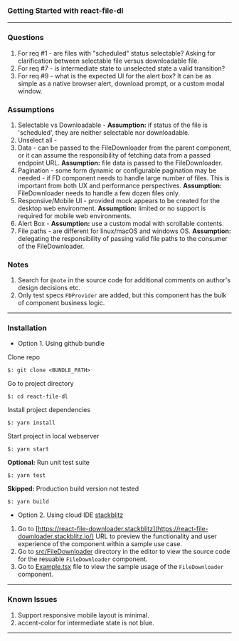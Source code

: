 ### Getting Started with react-file-dl

---

### Questions

1. For req #1 - are files with "scheduled" status selectable? Asking for clarification between selectable file versus downloadable file.
2. For req #7 - is intermediate state to unselected state a valid transition?
3. For req #9 - what is the expected UI for the alert box? It can be as simple as a native browser alert, download prompt, or a custom modal window.

### Assumptions

1. Selectable vs Downloadable - **Assumption:** if status of the file is 'scheduled', they are neither selectable nor downloadable.
2. Unselect all -
3. Data - can be passed to the FileDownloader from the parent component, or it can assume the responsibility of fetching data from a passed endpoint URL. **Assumption:** file data is passed to the FileDownloader.
4. Pagination - some form dynamic or configurable pagination may be needed - if FD component needs to handle large number of files. This is important from both UX and performance perspectives. **Assumption:** FileDownloader needs to handle a few dozen files only.
5. Responsive/Mobile UI - provided mock appears to be created for the desktop web environment. **Assumption:** limited or no support is required for mobile web environments.
6. Alert Box - **Assumption:** use a custom modal with scrollable contents.
7. File paths - are different for linux/macOS and windows OS. **Assumption:** delegating the responsibility of passing valid file paths to the consumer of the FileDownloader.

### Notes

1. Search for `@note` in the source code for additional comments on author's design decisions etc.
2. Only test specs `FDProvider` are added, but this component has the bulk of component business logic.

---

### Installation

- Option 1. Using github bundle

Clone repo

```
$: git clone <BUNDLE_PATH>
```

Go to project directory

```
$: cd react-file-dl
```

Install project dependencies

```
$: yarn install
```

Start project in local webserver

```
$: yarn start
```

**Optional:** Run unit test suite

```
$: yarn test
```

**Skipped:** Production build version not tested

```
$: yarn build
```

- Option 2. Using cloud IDE [stackblitz](https://stackblitz.com/edit/react-file-downloader)

1. Go to [https://react-file-downloader.stackblitz](https://react-file-downloader.stackblitz.io/) URL to preview the functionality and user experience of the component within a sample use case.
2. Go to [src/FileDownloader](https://stackblitz.com/edit/react-file-downloader?file=src%2FFileDownloader%2Findex.ts) directory in the editor to view the source code for the resuable `FileDownloader` component.
3. Go to [Example.tsx](https://stackblitz.com/edit/react-file-downloader?file=src%2Fexample%2FExample.tsx) file to view the sample usage of the `FileDownloader` component.

---

### Known Issues

1. Support responsive mobile layout is minimal.
2. accent-color for intermediate state is not blue.

---
